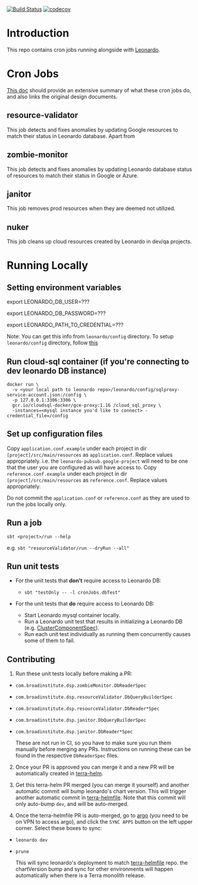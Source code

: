 [![Build Status](https://github.com/broadinstitute/leonardo-cron-jobs/workflows/Unit%20Tests/badge.svg)](https://github.com/broadinstitute/leonardo-cron-jobs/actions) 
[![codecov](https://codecov.io/gh/broadinstitute/leonardo-cron-jobs/branch/master/graph/badge.svg)](https://codecov.io/gh/broadinstitute/leonardo-cron-jobs)

# Introduction

This repo contains cron jobs running alongside with [Leonardo](https://github.com/databiosphere/leonardo).

# Cron Jobs
[This doc](https://broadworkbench.atlassian.net/wiki/spaces/IA/pages/2699558951/Leonardo+Cron+Jobs) should provide an extensive summary of what these cron jobs do, and also links the original design documents.

## resource-validator

This job detects and fixes anomalies by updating Google resources to match their status in Leonardo database. Apart from 

## zombie-monitor
This job detects and fixes anomalies by updating Leonardo database status of resources to match their status in Google or Azure.

## janitor
This job removes prod resources when they are deemed not utilized.

## nuker
This job cleans up cloud resources created by Leonardo in dev/qa projects.

# Running Locally

## Setting environment variables

export LEONARDO_DB_USER=???

export LEONARDO_DB_PASSWORD=???

export LEONARDO_PATH_TO_CREDENTIAL=???

Note: You can get this info from `leonardo/config` directory. To setup `leonardo/config` directory, follow [this](https://github.com/broadinstitute/firecloud-develop#quick-start---how-do-i-set-up-my-configs)

## Run cloud-sql container (if you're connecting to dev leonardo DB instance)
```
docker run \
  -v <your local path to leonardo repo>/leonardo/config/sqlproxy-service-account.json:/config \
  -p 127.0.0.1:3306:3306 \
  gcr.io/cloudsql-docker/gce-proxy:1.16 /cloud_sql_proxy \
  -instances=<mysql instance you'd like to connect> -credential_file=/config
```

## Set up configuration files
Copy `application.conf.example` under each project in dir `[project]/src/main/resources` as `application.conf`. Replace values appropriately.
i.e. the `leonardo-pubsub.google-project`  will need to be one that the user you are configured as will have access to.
Copy `reference.conf.example` under each project in dir `[project]/src/main/resources` as `reference.conf`. Replace values appropriately.

Do not commit the `application.conf` or `reference.conf` as they are used to run the jobs locally only.

## Run a job
```
sbt <project>/run --help
```

e.g. `sbt "resourceValidator/run --dryRun --all"`

## Run unit tests
* For the unit tests that **don't** require access to Leonardo DB:
  * `sbt "testOnly -- -l cronJobs.dbTest"`

* For the unit tests that **do** require access to Leonardo DB:
  * Start Leonardo mysql container locally.
  * Run a Leonardo unit test that results in initializing a Leonardo DB (e.g. [ClusterComponentSpec](https://github.com/DataBiosphere/leonardo/blob/develop/http/src/test/scala/org/broadinstitute/dsde/workbench/leonardo/db/ClusterComponentSpec.scala)).
  * Run each unit test individually as running them concurrently causes some of them to fail.

## Contributing
1. Run these unit tests locally before making a PR:
- `com.broadinstitute.dsp.zombieMonitor.DbReaderSpec`
- `com.broadinstitute.dsp.resourceValidator.DbQueryBuilderSpec`
- `com.broadinstitute.dsp.resourceValidator.DbReader*Spec`
- `com.broadinstitute.dsp.janitor.DbQueryBuilderSpec`
- `com.broadinstitute.dsp.janitor.DbReader*Spec`

   These are not run in CI, so you have to make sure you run them manually before merging any PRs. Instructions on running these can be found in the respective `DbReaderSpec` files.

2. Once your PR is approved you can merge it and a new PR will be automatically created in [terra-helm](https://github.com/broadinstitute/terra-helm). 

3. Get this terra-helm PR merged (you can merge it yourself) and another automatic commit will bump leonardo's chart version. This will trigger another automatic commit 
in [terra-helmfile](https://github.com/broadinstitute/terra-helmfile). Note that this commit will only auto-bump `dev`, and will be auto-merged.

4. Once the terra-helmfile PR is auto-merged, go to [argo](https://ap-argocd.dsp-devops.broadinstitute.org/applications) (you need to be on VPN to access argo), and click the `SYNC APPS` button on the left upper corner. Select these boxes to sync:
 - `leonardo dev`
 - `prune`
    
    This will sync leonardo's deployment to match [terra-helmfile](https://github.com/broadinstitute/terra-helmfile) repo.
    the chartVersion bump and sync for other environments will happen automatically when there is a Terra monolith release.
